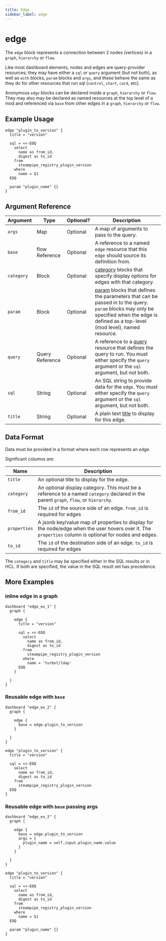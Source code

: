 ```yaml
---
title: Edge
sidebar_label: edge
---
```


# edge

The `edge` block represents a connection between 2 nodes (vertices) in a `graph`, `hierarchy` or `flow`.  

Like most dashboard elements, nodes and edges are query-provider resources; they may have either a `sql` or `query` argument (but not both), as well as `with` blocks, `param` blocks and `args`, and these behave the same as they do for other resources that run sql (`control`, `chart`, `card`, etc).

Anonymous `edge` blocks can be declared inside a `graph`, `hierarchy` or `flow`.  They may also may be declared as named resources at the top level of a mod and referenced via `base` from other edges in a `graph`, `hierarchy` or `flow`.


## Example Usage

```hcl
edge "plugin_to_version" {
  title = "version"

  sql = <<-EOQ
    select
      name as from_id,
      digest as to_id
    from
      steampipe_registry_plugin_version
    where
      name = $1
  EOQ

  param "plugin_name" {}
}
```
    


## Argument Reference
| Argument | Type | Optional? | Description
|-|-|-|-
| `args` | Map | Optional| A map of arguments to pass to the query. 
| `base` |  flow Reference		| Optional | A reference to a named `edge` resource that this `edge` should source its definition from. 
| `category` | Block | Optional| [category](/docs/reference/mod-resources/category) blocks that specify display options for edges with that category.
| `param` | Block | Optional| [param](reference/mod-resources/query#param) blocks that defines the parameters that can be passed in to the query.  `param` blocks may only be specified when the edge is defined as a top-level (mod level), named resource. 
| `query` | Query Reference | Optional | A reference to a [query](reference/mod-resources/query) resource that defines the query to run.  You must either specify the `query` argument or the `sql` argument, but not both.
| `sql` |  String	| Optional |  An SQL string to provide data for the `edge`.  You must either specify the `query` argument or the `sql` argument, but not both.
| `title` |  String	| Optional | A plain text [title](/docs/reference/mod-resources/dashboard#title) to display for this edge.


## Data Format
Data must be provided in a format where each row represents an *edge*. 

Significant columns are:

| Name       | Description
|------------|---------------------------------------------------
| `title`    | An optional title to display for the edge.
| `category` | An optional display category.  This must be a reference to a named `category` declared in the parent `graph`, `flow`, or `hierarchy`. 
| `from_id`  | The `id` of the source side of an edge. `from_id` is required for edges
| `properties`| A jsonb key/value map of properties to display for the node/edge when the user hovers over it.  The `properties` column is optional for nodes and edges.
| `to_id`    |  The `id` of the destination side of an edge. `to_id` is required for edges

The `category` and `title` may be specified either in the SQL results or in HCL.  If both are specified, the value in the SQL result set has precedence.  



## More Examples

### inline edge in a graph
 
```hcl
dashboard "edge_ex_1" {
  graph {

    edge {
      title = "version"

      sql = <<-EOQ
        select
          name as from_id,
          digest as to_id
        from
          steampipe_registry_plugin_version
        where
          name = 'turbot/ldap'
      EOQ
    }

  }
}
```


### Reusable edge with `base`
 
```hcl
dashboard "edge_ex_2" {
  graph {

    edge {
      base = edge.plugin_to_version
    }

  }
}

edge "plugin_to_version" {
  title = "version"

  sql = <<-EOQ
    select
      name as from_id,
      digest as to_id
    from
      steampipe_registry_plugin_version
  EOQ
}

```


### Reusable edge with `base` passing args

```hcl
dashboard "edge_ex_2" {
  graph {

    edge {
      base = edge.plugin_to_version
      args = {
        plugin_name = self.input.plugin_name.value
      }
    }

  }
}

edge "plugin_to_version" {
  title = "version"

  sql = <<-EOQ
    select
      name as from_id,
      digest as to_id
    from
      steampipe_registry_plugin_version
    where
      name = $1
  EOQ

  param "plugin_name" {}
}

```